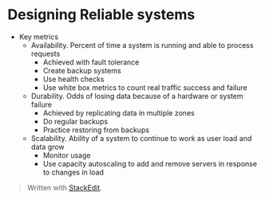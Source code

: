 
# Designing Reliable systems


- Key metrics
	- Availability. Percent of time a system is running and able to process requests
		- Achieved with fault tolerance
		- Create backup systems
		- Use health checks
		- Use white box metrics to count real traffic success and failure	
	- Durability. Odds of losing data because of a hardware or system failure
		- Achieved by replicating data in multiple zones
		- Do regular backups
		- Practice restoring from backups
	- Scalability. Ability of a system to continue to work as user load and data grow
		- Monitor usage
		- Use capacity autoscaling to add and remove servers in response to changes in load


> Written with [StackEdit](https://stackedit.io/).
<!--stackedit_data:
eyJoaXN0b3J5IjpbNTgzNzg4MzddfQ==
-->